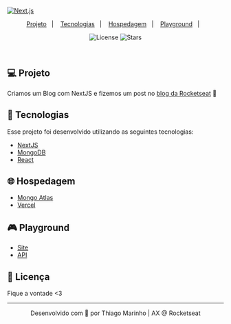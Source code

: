 [![Next.js](https://assets.vercel.com/image/upload/v1538361091/repositories/next-js/next-js.png)](https://nextjs.org)

<p align="center">
  <a href="#-projeto">Projeto</a>&nbsp;&nbsp;&nbsp;|&nbsp;&nbsp;&nbsp;
  <a href="#rocket-tecnologias">Tecnologias</a>&nbsp;&nbsp;&nbsp;|&nbsp;&nbsp;&nbsp;
  <a href="#-hosting">Hospedagem</a>&nbsp;&nbsp;&nbsp;|&nbsp;&nbsp;&nbsp;
  <a href="#-playground">Playground</a>&nbsp;&nbsp;&nbsp;|&nbsp;&nbsp;&nbsp;
</p>

<p align="center">
  <img  src="https://img.shields.io/static/v1?label=license&message=MIT&color=8257E6&labelColor=121214" alt="License">

  <img src="https://img.shields.io/github/stars/rocketseat-content/blog-nextjs-mongodb-vercel?label=stars&message=MIT&color=8257E6&labelColor=121214" alt="Stars">  
</p>

<br>


## 💻 Projeto

Criamos um Blog com NextJS e fizemos um post no [blog da Rocketseat](http://blog.rocketseat.com.br/) 💜 


## 🚀 Tecnologias

Esse projeto foi desenvolvido utilizando as seguintes tecnologias:

- [NextJS](https://nextjs.org/)
- [MongoDB](https://expressjs.com/pt-br/)
- [React](https://reactjs.org/)

## 🌐 Hospedagem

- [Mongo Atlas](https://cloud.mongodb.com/)
- [Vercel](https://vercel.com/dashboard)

## 🎮 Playground

- [Site](http://blog-rocketseat.vercel.app/)
- [API](https://blog-rocketseat.vercel.app/api/page-views-preview?id=1)


## 📝 Licença

Fique a vontade <3

---

<p align="center">Desenvolvido com 💜 por Thiago Marinho | AX @ Rocketseat</p>


